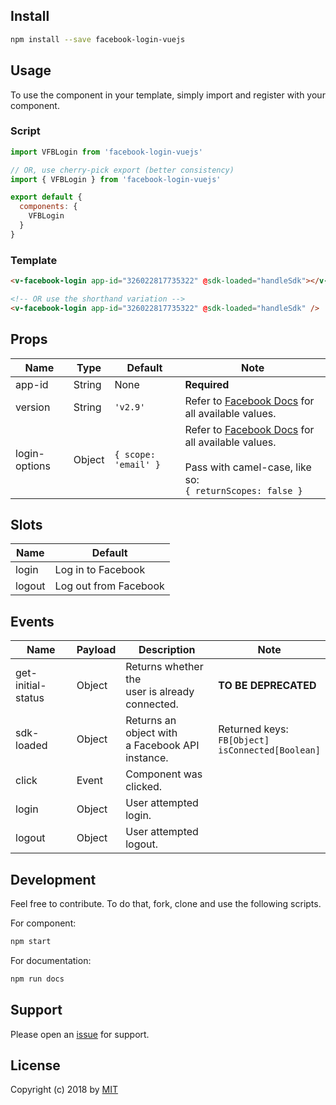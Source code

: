 ## Install
```bash
npm install --save facebook-login-vuejs
```

## Usage
To use the component in your template, simply import and register with your component.

### Script
```js
import VFBLogin from 'facebook-login-vuejs'

// OR, use cherry-pick export (better consistency)
import { VFBLogin } from 'facebook-login-vuejs'

export default {
  components: {
    VFBLogin
  }
}
```

### Template
```html
<v-facebook-login app-id="326022817735322" @sdk-loaded="handleSdk"></v-facebook-login>

<!-- OR use the shorthand variation -->
<v-facebook-login app-id="326022817735322" @sdk-loaded="handleSdk" />
```

## Props
<div id="props-table-wrap" class="docs-table-wrap">

| Name | Type | Default | Note |
|------|------|---------|------|
| app-id      	 | String | None  | **Required**
| version 	   | String | `'v2.9'` | Refer to [Facebook Docs](https://developers.facebook.com/docs/apps/changelog/) for all available values.
| login-options | Object | `{ scope: 'email' }` | Refer to [Facebook Docs](https://developers.facebook.com/docs/reference/javascript/FB.login/v2.9) for all available values. <br><br> Pass with camel-case, like so: <br> `{ returnScopes: false }`

</div>

## Slots
<div id="slots-table-wrap" class="docs-table-wrap">

| Name   | Default |
|--------|---------|
| login  | Log in to Facebook |
| logout | Log out from Facebook |

</div>

## Events
<div id="events-table-wrap" class="docs-table-wrap">

| Name               | Payload | Description                                                 | Note |
|--------------------|---------|-------------------------------------------------------------|------|
| get-initial-status | Object  | Returns whether the <br> user is already connected. | **TO BE DEPRECATED**
| sdk-loaded         | Object  | Returns an object with <br> a Facebook API instance. |  Returned keys: <br> `FB[Object]` <br> `isConnected[Boolean]`
| click              | Event   | Component was clicked.                                      ||
| login              | Object  | User attempted login.                                       ||
| logout             | Object  | User attempted logout.                                      ||

</div>

## Development
Feel free to contribute. To do that, fork, clone and use the following scripts.

For component:
```bash
npm start
```
For documentation:
```bash
npm run docs
```

## Support
Please open an [issue](https://github.com/iliran11/facebook-login-vue/issues) for support.

## License
Copyright (c) 2018 by [MIT](https://opensource.org/licenses/MIT)